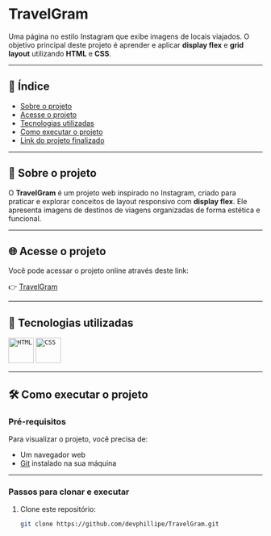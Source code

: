 # TravelGram

Uma página no estilo Instagram que exibe imagens de locais viajados. O objetivo principal deste projeto é aprender e aplicar **display flex** e **grid layout** utilizando **HTML** e **CSS**.

---

## 🔖 Índice

- [Sobre o projeto](#sobre-o-projeto)
- [Acesse o projeto](#acesse-o-projeto)
- [Tecnologias utilizadas](#tecnologias-utilizadas)
- [Como executar o projeto](#como-executar-o-projeto)
- [Link do projeto finalizado](#link-do-projeto-finalizado)

---

## 📜 Sobre o projeto

O **TravelGram** é um projeto web inspirado no Instagram, criado para praticar e explorar conceitos de layout responsivo com **display flex**. Ele apresenta imagens de destinos de viagens organizadas de forma estética e funcional.

---

## 🌐 Acesse o projeto

Você pode acessar o projeto online através deste link:

👉 [TravelGram](https://travelgram-iota.vercel.app/)

---

## 🚀 Tecnologias utilizadas

<div align="flex-start">
	<code><img width="50" src="https://user-images.githubusercontent.com/25181517/192158954-f88b5814-d510-4564-b285-dff7d6400dad.png" alt="HTML" title="HTML"/></code>
	<code><img width="50" src="https://user-images.githubusercontent.com/25181517/183898674-75a4a1b1-f960-4ea9-abcb-637170a00a75.png" alt="CSS" title="CSS"/></code>
</div>

---
## 🛠️ Como executar o projeto

### Pré-requisitos

Para visualizar o projeto, você precisa de:

- Um navegador web
- [Git](https://git-scm.com/) instalado na sua máquina
---
### Passos para clonar e executar

1. Clone este repositório:
   ```bash
   git clone https://github.com/devphillipe/TravelGram.git
